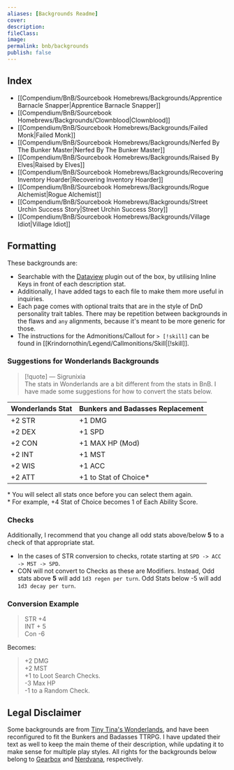 ```yaml
---
aliases: [Backgrounds Readme]
cover: 
description: 
fileClass: 
image: 
permalink: bnb/backgrounds
publish: false  
---
```


## Index

- [[Compendium/BnB/Sourcebook Homebrews/Backgrounds/Apprentice Barnacle Snapper|Apprentice Barnacle Snapper]]
- [[Compendium/BnB/Sourcebook Homebrews/Backgrounds/Clownblood|Clownblood]]
- [[Compendium/BnB/Sourcebook Homebrews/Backgrounds/Failed Monk|Failed Monk]]
- [[Compendium/BnB/Sourcebook Homebrews/Backgrounds/Nerfed By The Bunker Master|Nerfed By The Bunker Master]]
- [[Compendium/BnB/Sourcebook Homebrews/Backgrounds/Raised By Elves|Raised by Elves]]
- [[Compendium/BnB/Sourcebook Homebrews/Backgrounds/Recovering Inventory Hoarder|Recovering Inventory Hoarder]]
- [[Compendium/BnB/Sourcebook Homebrews/Backgrounds/Rogue Alchemist|Rogue Alchemist]]
- [[Compendium/BnB/Sourcebook Homebrews/Backgrounds/Street Urchin Success Story|Street Urchin Success Story]]
- [[Compendium/BnB/Sourcebook Homebrews/Backgrounds/Village Idiot|Village Idiot]]

## Formatting

These backgrounds are:  
- Searchable with the [Dataview](https://github.com/blacksmithgu/obsidian-dataview) plugin out of the box, by utilising Inline Keys in front of each description stat.  
- Additionally, I have added tags to each file to make them more useful in inquiries.  
- Each page comes with optional traits that are in the style of DnD personality trait tables. There may be repetition between backgrounds in the flaws and `any` alignments, because it's meant to be more generic for those.  
- The instructions for the Admonitions/Callout for `> [!skill]` can be found in [[Krindornothin/Legend/Callmonitions/Skill|[!skill]]. 
  

### Suggestions for Wonderlands Backgrounds

  
> [!quote] — Sigrunixia  
> The stats in Wonderlands are a bit different from the stats in BnB. I have made some suggestions for how to convert the stats below.  
  
| Wonderlands Stat | Bunkers and Badasses Replacement |  
|------------------|----------------------------------|  
| +2 STR | +1 DMG |  
| +2 DEX | +1 SPD |  
| +2 CON | +1 MAX HP (Mod) |  
| +2 INT | +1 MST |  
| +2 WIS | +1 ACC |  
| +2 ATT | +1 to Stat of Choice\* |  
\* You will select all stats once before you can select them again.  
\* For example, +4 Stat of Choice becomes 1 of Each Ability Score.  
  

### Checks

Additionally, I recommend that you change all odd stats above/below **5** to a check of that appropriate stat.  
- In the cases of STR conversion to checks, rotate starting at `SPD -> ACC -> MST -> SPD`.  
- CON will not convert to Checks as these are Modifiers. Instead, Odd stats above **5** will add `1d3 regen per turn`. Odd Stats below -5 will add `1d3 decay per turn`.  
  

### Conversion Example

> STR +4  
> INT + 5  
> Con -6  
  
Becomes:  
  
> +2 DMG  
> +2 MST  
> +1 to Loot Search Checks.  
> -3 Max HP  
> -1 to a Random Check.  
  

## Legal Disclaimer

Some backgrounds are from [Tiny Tina's Wonderlands](https://playwonderlands.2k.com), and have been reconfigured to fit the Bunkers and Badasses TTRPG. I have updated their text as well to keep the main theme of their description, while updating it to make sense for multiple play styles. All rights for the backgrounds below belong to [Gearbox](http://www.gearboxsoftware.com) and [Nerdvana](https://nerdvanagames.com), respectively.
